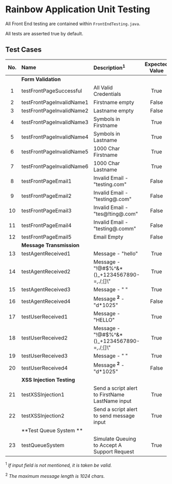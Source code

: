 # Rainbow Application Unit Testing

All Front End testing are contained within `FrontEndTesting.java`.

All tests are asserted true by default.

## Test Cases

| No. | Name                      | Description<sup>1</sup>                         | Expected Value | Actual Value |
| :-: | :------------------------ | :---------------------------------------------- | :------------: | :----------: |
|     | **Form Validation**       |                                                 |                |              |
|  1  | testFrontPageSuccessful   | All Valid Credentials                           |      True      |     True     |
|  2  | testFrontPageInvalidName1 | Firstname empty                                 |     False      |    False     |
|  3  | testFrontPageInvalidName2 | Lastname empty                                  |     False      |    False     |
|  4  | testFrontPageInvalidName3 | Symbols in Firstname                            |      True      |     True     |
|  5  | testFrontPageInvalidName4 | Symbols in Lastname                             |      True      |     True     |
|  6  | testFrontPageInvalidName5 | 1000 Char Firstname                             |      True      |     True     |
|  7  | testFrontPageInvalidName6 | 1000 Char Lastname                              |      True      |     True     |
|  8  | testFrontPageEmail1       | Invalid Email - "testing.com"                   |     False      |    False     |
|  9  | testFrontPageEmail2       | Invalid Email - "testing@.com"                  |     False      |    False     |
| 10  | testFrontPageEmail3       | Invalid Email - "tes@!ting@.com"                |     False      |    False     |
| 11  | testFrontPageEmail4       | Invalid Email - "testing@.comm"                 |     False      |    False     |
| 12  | testFrontPageEmail5       | Email Empty                                     |     False      |    False     |
|     | **Message Transmission**  |                                                 |                |              |
| 13  | testAgentReceived1        | Message - "hello"                               |      True      |     True     |
| 14  | testAgentReceived2        | Message - "!@#\$%^&\*()\_+1234567890-=,./;[]\\" |      True      |     True     |
| 15  | testAgentReceived3        | Message - " "                                   |      True      |     True     |
| 16  | testAgentReceived4        | Message <sup>**2**</sup> - "d\*1025"            |     False      |    False     |
| 17  | testUserReceived1         | Message - "HELLO"                               |      True      |     True     |
| 18  | testUserReceived2         | Message - "!@#\$%^&\*()\_+1234567890-=,./;[]\\" |      True      |     True     |
| 19  | testUserReceived3         | Message - " "                                   |      True      |     True     |
| 20  | testUserReceived4         | Message <sup>**2**</sup> - "d\*1025"            |     False      |    False     |
|     | **XSS Injection Testing** |                                                 |                |              |
| 21  | testXSSInjection1         | Send a script alert to FirstName LastName input |      True      |     True     |
| 22  | testXSSInjection2         | Send a script alert to send message input       |      True      |     True     |
|     | **Test Queue System **    |                                                 |                |              |
| 23  | testQueueSystem           | Simulate Queuing to Accept A Support Request    |      True      |     True     |

<sup>1</sup> _If input field is not mentioned, it is taken be valid._

<sup>2</sup> _The maximum message length is 1024 chars._
